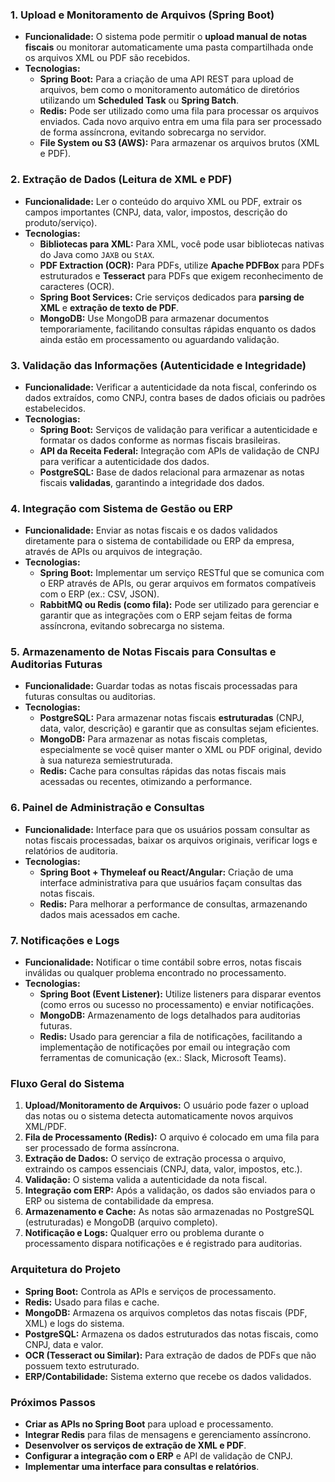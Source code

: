 ### **1\. Upload e Monitoramento de Arquivos (Spring Boot)**

* **Funcionalidade:** O sistema pode permitir o **upload manual de notas fiscais** ou monitorar automaticamente uma pasta compartilhada onde os arquivos XML ou PDF são recebidos.
* **Tecnologias:**
    * **Spring Boot:** Para a criação de uma API REST para upload de arquivos, bem como o monitoramento automático de diretórios utilizando um **Scheduled Task** ou **Spring Batch**.
    * **Redis:** Pode ser utilizado como uma fila para processar os arquivos enviados. Cada novo arquivo entra em uma fila para ser processado de forma assíncrona, evitando sobrecarga no servidor.
    * **File System ou S3 (AWS):** Para armazenar os arquivos brutos (XML e PDF).

### **2\. Extração de Dados (Leitura de XML e PDF)**

* **Funcionalidade:** Ler o conteúdo do arquivo XML ou PDF, extrair os campos importantes (CNPJ, data, valor, impostos, descrição do produto/serviço).
* **Tecnologias:**
    * **Bibliotecas para XML:** Para XML, você pode usar bibliotecas nativas do Java como `JAXB` ou `StAX`.
    * **PDF Extraction (OCR):** Para PDFs, utilize **Apache PDFBox** para PDFs estruturados e **Tesseract** para PDFs que exigem reconhecimento de caracteres (OCR).
    * **Spring Boot Services:** Crie serviços dedicados para **parsing de XML** e **extração de texto de PDF**.
    * **MongoDB:** Use MongoDB para armazenar documentos temporariamente, facilitando consultas rápidas enquanto os dados ainda estão em processamento ou aguardando validação.

### **3\. Validação das Informações (Autenticidade e Integridade)**

* **Funcionalidade:** Verificar a autenticidade da nota fiscal, conferindo os dados extraídos, como CNPJ, contra bases de dados oficiais ou padrões estabelecidos.
* **Tecnologias:**
    * **Spring Boot:** Serviços de validação para verificar a autenticidade e formatar os dados conforme as normas fiscais brasileiras.
    * **API da Receita Federal:** Integração com APIs de validação de CNPJ para verificar a autenticidade dos dados.
    * **PostgreSQL:** Base de dados relacional para armazenar as notas fiscais **validadas**, garantindo a integridade dos dados.

### **4\. Integração com Sistema de Gestão ou ERP**

* **Funcionalidade:** Enviar as notas fiscais e os dados validados diretamente para o sistema de contabilidade ou ERP da empresa, através de APIs ou arquivos de integração.
* **Tecnologias:**
    * **Spring Boot:** Implementar um serviço RESTful que se comunica com o ERP através de APIs, ou gerar arquivos em formatos compatíveis com o ERP (ex.: CSV, JSON).
    * **RabbitMQ ou Redis (como fila):** Pode ser utilizado para gerenciar e garantir que as integrações com o ERP sejam feitas de forma assíncrona, evitando sobrecarga no sistema.

### **5\. Armazenamento de Notas Fiscais para Consultas e Auditorias Futuras**

* **Funcionalidade:** Guardar todas as notas fiscais processadas para futuras consultas ou auditorias.
* **Tecnologias:**
    * **PostgreSQL:** Para armazenar notas fiscais **estruturadas** (CNPJ, data, valor, descrição) e garantir que as consultas sejam eficientes.
    * **MongoDB:** Para armazenar as notas fiscais completas, especialmente se você quiser manter o XML ou PDF original, devido à sua natureza semiestruturada.
    * **Redis:** Cache para consultas rápidas das notas fiscais mais acessadas ou recentes, otimizando a performance.

### **6\. Painel de Administração e Consultas**

* **Funcionalidade:** Interface para que os usuários possam consultar as notas fiscais processadas, baixar os arquivos originais, verificar logs e relatórios de auditoria.
* **Tecnologias:**
    * **Spring Boot + Thymeleaf ou React/Angular:** Criação de uma interface administrativa para que usuários façam consultas das notas fiscais.
    * **Redis:** Para melhorar a performance de consultas, armazenando dados mais acessados em cache.

### **7\. Notificações e Logs**

* **Funcionalidade:** Notificar o time contábil sobre erros, notas fiscais inválidas ou qualquer problema encontrado no processamento.
* **Tecnologias:**
    * **Spring Boot (Event Listener):** Utilize listeners para disparar eventos (como erros ou sucesso no processamento) e enviar notificações.
    * **MongoDB:** Armazenamento de logs detalhados para auditorias futuras.
    * **Redis:** Usado para gerenciar a fila de notificações, facilitando a implementação de notificações por email ou integração com ferramentas de comunicação (ex.: Slack, Microsoft Teams).

### **Fluxo Geral do Sistema**

1. **Upload/Monitoramento de Arquivos:** O usuário pode fazer o upload das notas ou o sistema detecta automaticamente novos arquivos XML/PDF.
2. **Fila de Processamento (Redis):** O arquivo é colocado em uma fila para ser processado de forma assíncrona.
3. **Extração de Dados:** O serviço de extração processa o arquivo, extraindo os campos essenciais (CNPJ, data, valor, impostos, etc.).
4. **Validação:** O sistema valida a autenticidade da nota fiscal.
5. **Integração com ERP:** Após a validação, os dados são enviados para o ERP ou sistema de contabilidade da empresa.
6. **Armazenamento e Cache:** As notas são armazenadas no PostgreSQL (estruturadas) e MongoDB (arquivo completo).
7. **Notificação e Logs:** Qualquer erro ou problema durante o processamento dispara notificações e é registrado para auditorias.

### **Arquitetura do Projeto**

* **Spring Boot:** Controla as APIs e serviços de processamento.
* **Redis:** Usado para filas e cache.
* **MongoDB:** Armazena os arquivos completos das notas fiscais (PDF, XML) e logs do sistema.
* **PostgreSQL:** Armazena os dados estruturados das notas fiscais, como CNPJ, data e valor.
* **OCR (Tesseract ou Similar):** Para extração de dados de PDFs que não possuem texto estruturado.
* **ERP/Contabilidade:** Sistema externo que recebe os dados validados.

### **Próximos Passos**

* **Criar as APIs no Spring Boot** para upload e processamento.
* **Integrar Redis** para filas de mensagens e gerenciamento assíncrono.
* **Desenvolver os serviços de extração de XML e PDF**.
* **Configurar a integração com o ERP** e API de validação de CNPJ.
* **Implementar uma interface para consultas e relatórios**.
